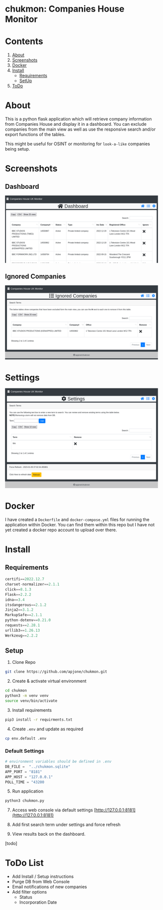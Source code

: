 # chukmon: Companies House Monitor

# Contents
1. [About](#about)
2. [Screenshots](#screenshots)
3. [Docker](#docker)
4. [Install](#install)
    * [Requirements](#requirements)
    * [SetUp](#setup)
5. [ToDo](#todo-list)
# About
This is a python flask application which will retrieve company information from Companies House and display it in a dashboard. You can exclude companies from the main view as well as use the responsive search and/or export functions of the tables. 

This might be useful for OSINT or monitoring for `look-a-like` companies being setup.

# Screenshots

## Dashboard
![](screenshots/dashboard.png)

## Ignored Companies
![](screenshots/ignored.png)

# Settings
![](screenshots/settings.png)

# Docker
I have created a `Dockerfile` and `docker-compose.yml` files for running the application within Docker. You can find them within this repo but I have not yet created a docker repo account to upload over there.

# Install

## Requirements
```python
certifi==2022.12.7
charset-normalizer==2.1.1
click==8.1.3
Flask==2.2.2
idna==3.4
itsdangerous==2.1.2
Jinja2==3.1.2
MarkupSafe==2.1.1
python-dotenv==0.21.0
requests==2.28.1
urllib3==1.26.13
Werkzeug==2.2.2
```

## Setup

1. Clone Repo
```bash
git clone https://github.com/apjone/chukmon.git
```

2. Create & activate virtual environment
```bash
cd chukmon
python3 -m venv venv
source venv/bin/activate
```

3. Install requirements
```bash
pip3 install -r requirments.txt
```

4. Create `.env` and update as required
```bash
cp env.default .env
```

### Default Settings
```python
# environment variables should be defined in .env
DB_FILE =  "../chukmon.sqlite"
APP_PORT = "8181"
APP_HOST = "127.0.0.1"
POLL_TIME = "43200
```

5. Run application
```bash
python3 chukmon.py
```

7. Access web console via default settings [http://127.0.0.1:8181](http://127.0.0.1:8181)

8. Add first search term under settings and force refresh

9. View results back on the dashboard.

[todo]

# ToDo List
* Add Install / Setup instructions
* Purge DB from Web Console
* Email notifications of new companies
* Add filter options
    * Status
    * Incorporation Date
